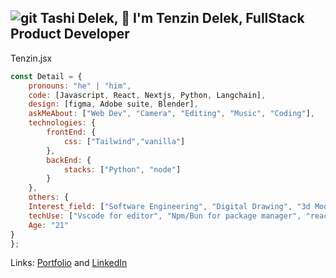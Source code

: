![git](https://github.com/TenzDelek/TenzDelek/assets/122612557/0a177f2c-3e54-458a-a874-3b99c4931f37)
Tashi Delek, 👋 I'm Tenzin Delek, FullStack Product Developer
--------------------------------------------------------------------------
Tenzin.jsx 
``` Javascript
const Detail = {
    pronouns: "he" | "him",
    code: [Javascript, React, Nextjs, Python, Langchain],
    design: [figma, Adobe suite, Blender],
    askMeAbout: ["Web Dev", "Camera", "Editing", "Music", "Coding"],
    technologies: {
        frontEnd: {
            css: ["Tailwind","vanilla"]
        },
        backEnd: {
            stacks: ["Python", "node"]
        }        
    },
    others: {
    Interest_field: ["Software Engineering", "Digital Drawing", "3d Modeling","Data Analyst"],
    techUse: ["Vscode for editor", "Npm/Bun for package manager", "react-icon is my go to icon ","Clerk for auth"],
    Age: "21"
}
};
```
Links: [Portfolio](https://tenzdelekportfolio.vercel.app/) and [LinkedIn](https://www.linkedin.com/in/tenzin-delek-8a157724b/)
